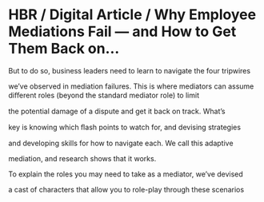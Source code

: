 # HBR / Digital Article / Why Employee Mediations Fail — and How to Get Them Back on…

But to do so, business leaders need to learn to navigate the four tripwires

we’ve observed in mediation failures. This is where mediators can assume diﬀerent roles (beyond the standard mediator role) to limit

the potential damage of a dispute and get it back on track. What’s

key is knowing which ﬂash points to watch for, and devising strategies

and developing skills for how to navigate each. We call this adaptive

mediation, and research shows that it works.

To explain the roles you may need to take as a mediator, we’ve devised

a cast of characters that allow you to role-play through these scenarios